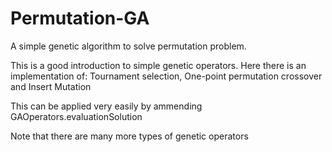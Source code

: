 # Permutation-GA 

A simple genetic algorithm to solve permutation problem.

This is a good introduction to simple genetic operators. Here there is an implementation of:
Tournament selection,
One-point permutation crossover and
Insert Mutation

This can be applied very easily by ammending GAOperators.evaluationSolution 

Note that there are many more types of genetic operators
